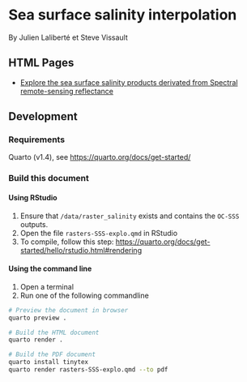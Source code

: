 # Sea surface salinity interpolation 

By Julien Laliberté et Steve Vissault

## HTML Pages

- [Explore the sea surface salinity products derivated from Spectral remote-sensing reflectance ](https://steveviss.github.io/seaSurfaceSalinity-DFO/rasters-SSS-explo.html)

## Development

### Requirements

Quarto (v1.4), see https://quarto.org/docs/get-started/

### Build this document

#### Using RStudio

1. Ensure that `/data/raster_salinity` exists and contains the `OC-SSS` outputs.
2. Open the file `rasters-SSS-explo.qmd` in RStudio
3. To compile, follow this step: https://quarto.org/docs/get-started/hello/rstudio.html#rendering

#### Using the command line

1. Open a terminal
2. Run one of the following commandline

```bash
# Preview the document in browser 
quarto preview . 

# Build the HTML document
quarto render .

# Build the PDF document
quarto install tinytex 
quarto render rasters-SSS-explo.qmd --to pdf
```


